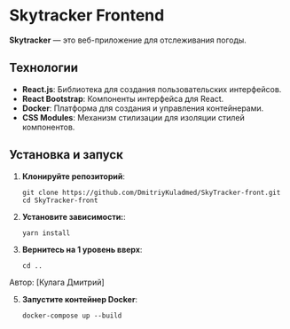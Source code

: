 # Skytracker Frontend

**Skytracker** — это веб-приложение для отслеживания погоды.

## Технологии

- **React.js**: Библиотека для создания пользовательских интерфейсов.
- **React Bootstrap**: Компоненты интерфейса для React.
- **Docker**: Платформа для создания и управления контейнерами.
- **CSS Modules**: Механизм стилизации для изоляции стилей компонентов.

## Установка и запуск

1. **Клонируйте репозиторий**:

   ```
   git clone https://github.com/DmitriyKuladmed/SkyTracker-front.git
   cd SkyTracker-front

2. **Установите зависимости:**:
   ```
   yarn install
   ```
   
4. **Вернитесь на 1 уровень вверх**:
   ```
   cd ..
   ```

Автор: [Кулага Дмитрий]
   
5. **Запустите контейнер Docker**:
   ```
   docker-compose up --build
   ```
   
